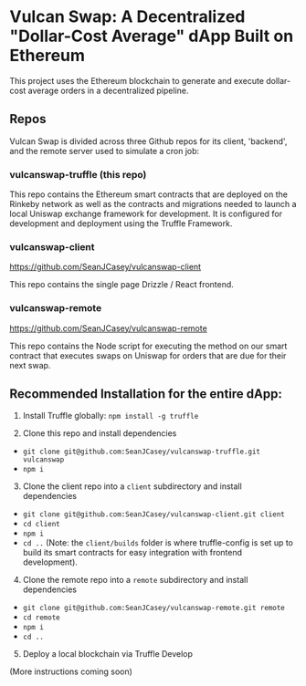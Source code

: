 # Vulcan Swap: A Decentralized "Dollar-Cost Average" dApp Built on Ethereum

This project uses the Ethereum blockchain to generate and execute dollar-cost average orders in a decentralized pipeline.

## Repos

Vulcan Swap is divided across three Github repos for its client, 'backend', and the remote server used to simulate a cron job:

### vulcanswap-truffle (this repo)

This repo contains the Ethereum smart contracts that are deployed on the Rinkeby network as well as the contracts and migrations needed to launch a local Uniswap exchange framework for development. It is configured for development and deployment using the Truffle Framework.

### vulcanswap-client

https://github.com/SeanJCasey/vulcanswap-client

This repo contains the single page Drizzle / React frontend.

### vulcanswap-remote

https://github.com/SeanJCasey/vulcanswap-remote

This repo contains the Node script for executing the method on our smart contract that executes swaps on Uniswap for orders that are due for their next swap.

## Recommended Installation for the entire dApp:

1. Install Truffle globally: `npm install -g truffle`

2. Clone this repo and install dependencies
- `git clone git@github.com:SeanJCasey/vulcanswap-truffle.git vulcanswap`
- `npm i`

3. Clone the client repo into a `client` subdirectory and install dependencies
- `git clone git@github.com:SeanJCasey/vulcanswap-client.git client`
- `cd client`
- `npm i`
- `cd ..`
(Note: the `client/builds` folder is where truffle-config is set up to build its smart contracts for easy integration with frontend development).

4. Clone the remote repo into a `remote` subdirectory and install dependencies
- `git clone git@github.com:SeanJCasey/vulcanswap-remote.git remote`
- `cd remote`
- `npm i`
- `cd ..`

5. Deploy a local blockchain via Truffle Develop

(More instructions coming soon)

